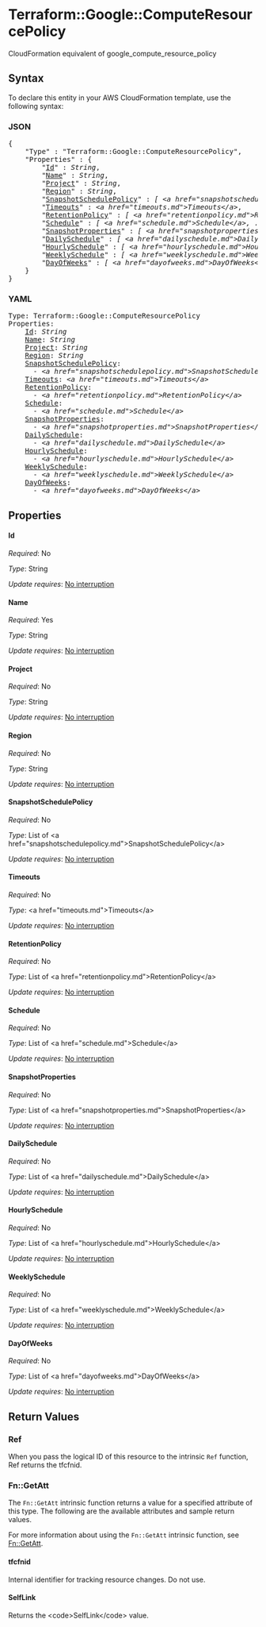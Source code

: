 # Terraform::Google::ComputeResourcePolicy

CloudFormation equivalent of google_compute_resource_policy

## Syntax

To declare this entity in your AWS CloudFormation template, use the following syntax:

### JSON

<pre>
{
    "Type" : "Terraform::Google::ComputeResourcePolicy",
    "Properties" : {
        "<a href="#id" title="Id">Id</a>" : <i>String</i>,
        "<a href="#name" title="Name">Name</a>" : <i>String</i>,
        "<a href="#project" title="Project">Project</a>" : <i>String</i>,
        "<a href="#region" title="Region">Region</a>" : <i>String</i>,
        "<a href="#snapshotschedulepolicy" title="SnapshotSchedulePolicy">SnapshotSchedulePolicy</a>" : <i>[ &lt;a href=&#34;snapshotschedulepolicy.md&#34;&gt;SnapshotSchedulePolicy&lt;/a&gt;, ... ]</i>,
        "<a href="#timeouts" title="Timeouts">Timeouts</a>" : <i>&lt;a href=&#34;timeouts.md&#34;&gt;Timeouts&lt;/a&gt;</i>,
        "<a href="#retentionpolicy" title="RetentionPolicy">RetentionPolicy</a>" : <i>[ &lt;a href=&#34;retentionpolicy.md&#34;&gt;RetentionPolicy&lt;/a&gt;, ... ]</i>,
        "<a href="#schedule" title="Schedule">Schedule</a>" : <i>[ &lt;a href=&#34;schedule.md&#34;&gt;Schedule&lt;/a&gt;, ... ]</i>,
        "<a href="#snapshotproperties" title="SnapshotProperties">SnapshotProperties</a>" : <i>[ &lt;a href=&#34;snapshotproperties.md&#34;&gt;SnapshotProperties&lt;/a&gt;, ... ]</i>,
        "<a href="#dailyschedule" title="DailySchedule">DailySchedule</a>" : <i>[ &lt;a href=&#34;dailyschedule.md&#34;&gt;DailySchedule&lt;/a&gt;, ... ]</i>,
        "<a href="#hourlyschedule" title="HourlySchedule">HourlySchedule</a>" : <i>[ &lt;a href=&#34;hourlyschedule.md&#34;&gt;HourlySchedule&lt;/a&gt;, ... ]</i>,
        "<a href="#weeklyschedule" title="WeeklySchedule">WeeklySchedule</a>" : <i>[ &lt;a href=&#34;weeklyschedule.md&#34;&gt;WeeklySchedule&lt;/a&gt;, ... ]</i>,
        "<a href="#dayofweeks" title="DayOfWeeks">DayOfWeeks</a>" : <i>[ &lt;a href=&#34;dayofweeks.md&#34;&gt;DayOfWeeks&lt;/a&gt;, ... ]</i>
    }
}
</pre>

### YAML

<pre>
Type: Terraform::Google::ComputeResourcePolicy
Properties:
    <a href="#id" title="Id">Id</a>: <i>String</i>
    <a href="#name" title="Name">Name</a>: <i>String</i>
    <a href="#project" title="Project">Project</a>: <i>String</i>
    <a href="#region" title="Region">Region</a>: <i>String</i>
    <a href="#snapshotschedulepolicy" title="SnapshotSchedulePolicy">SnapshotSchedulePolicy</a>: <i>
      - &lt;a href=&#34;snapshotschedulepolicy.md&#34;&gt;SnapshotSchedulePolicy&lt;/a&gt;</i>
    <a href="#timeouts" title="Timeouts">Timeouts</a>: <i>&lt;a href=&#34;timeouts.md&#34;&gt;Timeouts&lt;/a&gt;</i>
    <a href="#retentionpolicy" title="RetentionPolicy">RetentionPolicy</a>: <i>
      - &lt;a href=&#34;retentionpolicy.md&#34;&gt;RetentionPolicy&lt;/a&gt;</i>
    <a href="#schedule" title="Schedule">Schedule</a>: <i>
      - &lt;a href=&#34;schedule.md&#34;&gt;Schedule&lt;/a&gt;</i>
    <a href="#snapshotproperties" title="SnapshotProperties">SnapshotProperties</a>: <i>
      - &lt;a href=&#34;snapshotproperties.md&#34;&gt;SnapshotProperties&lt;/a&gt;</i>
    <a href="#dailyschedule" title="DailySchedule">DailySchedule</a>: <i>
      - &lt;a href=&#34;dailyschedule.md&#34;&gt;DailySchedule&lt;/a&gt;</i>
    <a href="#hourlyschedule" title="HourlySchedule">HourlySchedule</a>: <i>
      - &lt;a href=&#34;hourlyschedule.md&#34;&gt;HourlySchedule&lt;/a&gt;</i>
    <a href="#weeklyschedule" title="WeeklySchedule">WeeklySchedule</a>: <i>
      - &lt;a href=&#34;weeklyschedule.md&#34;&gt;WeeklySchedule&lt;/a&gt;</i>
    <a href="#dayofweeks" title="DayOfWeeks">DayOfWeeks</a>: <i>
      - &lt;a href=&#34;dayofweeks.md&#34;&gt;DayOfWeeks&lt;/a&gt;</i>
</pre>

## Properties

#### Id

_Required_: No

_Type_: String

_Update requires_: [No interruption](https://docs.aws.amazon.com/AWSCloudFormation/latest/UserGuide/using-cfn-updating-stacks-update-behaviors.html#update-no-interrupt)

#### Name

_Required_: Yes

_Type_: String

_Update requires_: [No interruption](https://docs.aws.amazon.com/AWSCloudFormation/latest/UserGuide/using-cfn-updating-stacks-update-behaviors.html#update-no-interrupt)

#### Project

_Required_: No

_Type_: String

_Update requires_: [No interruption](https://docs.aws.amazon.com/AWSCloudFormation/latest/UserGuide/using-cfn-updating-stacks-update-behaviors.html#update-no-interrupt)

#### Region

_Required_: No

_Type_: String

_Update requires_: [No interruption](https://docs.aws.amazon.com/AWSCloudFormation/latest/UserGuide/using-cfn-updating-stacks-update-behaviors.html#update-no-interrupt)

#### SnapshotSchedulePolicy

_Required_: No

_Type_: List of &lt;a href=&#34;snapshotschedulepolicy.md&#34;&gt;SnapshotSchedulePolicy&lt;/a&gt;

_Update requires_: [No interruption](https://docs.aws.amazon.com/AWSCloudFormation/latest/UserGuide/using-cfn-updating-stacks-update-behaviors.html#update-no-interrupt)

#### Timeouts

_Required_: No

_Type_: &lt;a href=&#34;timeouts.md&#34;&gt;Timeouts&lt;/a&gt;

_Update requires_: [No interruption](https://docs.aws.amazon.com/AWSCloudFormation/latest/UserGuide/using-cfn-updating-stacks-update-behaviors.html#update-no-interrupt)

#### RetentionPolicy

_Required_: No

_Type_: List of &lt;a href=&#34;retentionpolicy.md&#34;&gt;RetentionPolicy&lt;/a&gt;

_Update requires_: [No interruption](https://docs.aws.amazon.com/AWSCloudFormation/latest/UserGuide/using-cfn-updating-stacks-update-behaviors.html#update-no-interrupt)

#### Schedule

_Required_: No

_Type_: List of &lt;a href=&#34;schedule.md&#34;&gt;Schedule&lt;/a&gt;

_Update requires_: [No interruption](https://docs.aws.amazon.com/AWSCloudFormation/latest/UserGuide/using-cfn-updating-stacks-update-behaviors.html#update-no-interrupt)

#### SnapshotProperties

_Required_: No

_Type_: List of &lt;a href=&#34;snapshotproperties.md&#34;&gt;SnapshotProperties&lt;/a&gt;

_Update requires_: [No interruption](https://docs.aws.amazon.com/AWSCloudFormation/latest/UserGuide/using-cfn-updating-stacks-update-behaviors.html#update-no-interrupt)

#### DailySchedule

_Required_: No

_Type_: List of &lt;a href=&#34;dailyschedule.md&#34;&gt;DailySchedule&lt;/a&gt;

_Update requires_: [No interruption](https://docs.aws.amazon.com/AWSCloudFormation/latest/UserGuide/using-cfn-updating-stacks-update-behaviors.html#update-no-interrupt)

#### HourlySchedule

_Required_: No

_Type_: List of &lt;a href=&#34;hourlyschedule.md&#34;&gt;HourlySchedule&lt;/a&gt;

_Update requires_: [No interruption](https://docs.aws.amazon.com/AWSCloudFormation/latest/UserGuide/using-cfn-updating-stacks-update-behaviors.html#update-no-interrupt)

#### WeeklySchedule

_Required_: No

_Type_: List of &lt;a href=&#34;weeklyschedule.md&#34;&gt;WeeklySchedule&lt;/a&gt;

_Update requires_: [No interruption](https://docs.aws.amazon.com/AWSCloudFormation/latest/UserGuide/using-cfn-updating-stacks-update-behaviors.html#update-no-interrupt)

#### DayOfWeeks

_Required_: No

_Type_: List of &lt;a href=&#34;dayofweeks.md&#34;&gt;DayOfWeeks&lt;/a&gt;

_Update requires_: [No interruption](https://docs.aws.amazon.com/AWSCloudFormation/latest/UserGuide/using-cfn-updating-stacks-update-behaviors.html#update-no-interrupt)

## Return Values

### Ref

When you pass the logical ID of this resource to the intrinsic `Ref` function, Ref returns the tfcfnid.

### Fn::GetAtt

The `Fn::GetAtt` intrinsic function returns a value for a specified attribute of this type. The following are the available attributes and sample return values.

For more information about using the `Fn::GetAtt` intrinsic function, see [Fn::GetAtt](https://docs.aws.amazon.com/AWSCloudFormation/latest/UserGuide/intrinsic-function-reference-getatt.html).

#### tfcfnid

Internal identifier for tracking resource changes. Do not use.

#### SelfLink

Returns the &lt;code&gt;SelfLink&lt;/code&gt; value.

